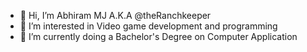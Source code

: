 - 👋 Hi, I’m Abhiram MJ A.K.A @theRanchkeeper 
- 👀 I’m interested in Video game development and programming
- 🌱 I’m currently doing a Bachelor's Degree on Computer Application

<!---
theRanchkeeper/theRanchkeeper is a ✨ special ✨ repository because its `README.md` (this file) appears on your GitHub profile.
You can click the Preview link to take a look at your changes.
--->
